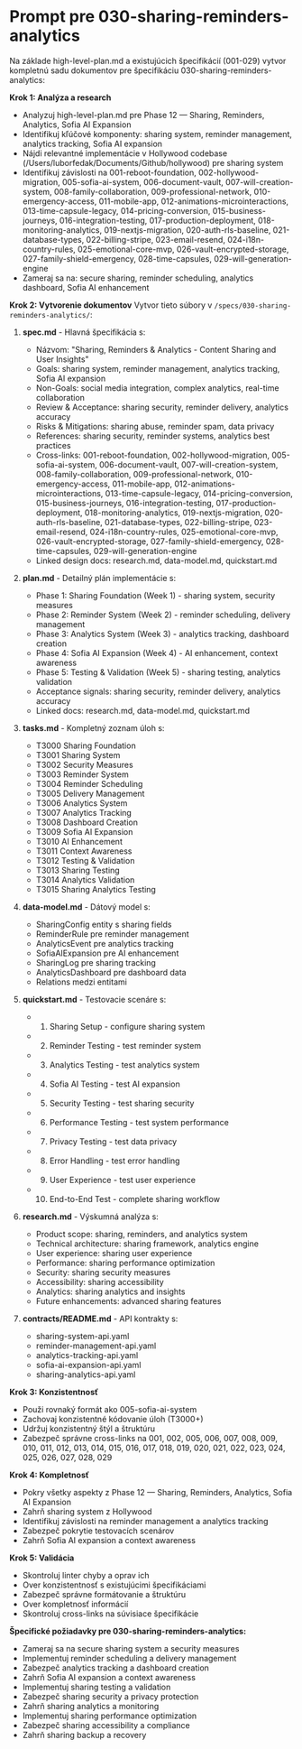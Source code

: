 # Prompt pre 030-sharing-reminders-analytics

Na základe high-level-plan.md a existujúcich špecifikácií (001-029) vytvor kompletnú sadu dokumentov pre špecifikáciu 030-sharing-reminders-analytics:

**Krok 1: Analýza a research**
- Analyzuj high-level-plan.md pre Phase 12 — Sharing, Reminders, Analytics, Sofia AI Expansion
- Identifikuj kľúčové komponenty: sharing system, reminder management, analytics tracking, Sofia AI expansion
- Nájdi relevantné implementácie v Hollywood codebase (/Users/luborfedak/Documents/Github/hollywood) pre sharing system
- Identifikuj závislosti na 001-reboot-foundation, 002-hollywood-migration, 005-sofia-ai-system, 006-document-vault, 007-will-creation-system, 008-family-collaboration, 009-professional-network, 010-emergency-access, 011-mobile-app, 012-animations-microinteractions, 013-time-capsule-legacy, 014-pricing-conversion, 015-business-journeys, 016-integration-testing, 017-production-deployment, 018-monitoring-analytics, 019-nextjs-migration, 020-auth-rls-baseline, 021-database-types, 022-billing-stripe, 023-email-resend, 024-i18n-country-rules, 025-emotional-core-mvp, 026-vault-encrypted-storage, 027-family-shield-emergency, 028-time-capsules, 029-will-generation-engine
- Zameraj sa na: secure sharing, reminder scheduling, analytics dashboard, Sofia AI enhancement

**Krok 2: Vytvorenie dokumentov**
Vytvor tieto súbory v `/specs/030-sharing-reminders-analytics/`:

1. **spec.md** - Hlavná špecifikácia s:
   - Názvom: "Sharing, Reminders & Analytics - Content Sharing and User Insights"
   - Goals: sharing system, reminder management, analytics tracking, Sofia AI expansion
   - Non-Goals: social media integration, complex analytics, real-time collaboration
   - Review & Acceptance: sharing security, reminder delivery, analytics accuracy
   - Risks & Mitigations: sharing abuse, reminder spam, data privacy
   - References: sharing security, reminder systems, analytics best practices
   - Cross-links: 001-reboot-foundation, 002-hollywood-migration, 005-sofia-ai-system, 006-document-vault, 007-will-creation-system, 008-family-collaboration, 009-professional-network, 010-emergency-access, 011-mobile-app, 012-animations-microinteractions, 013-time-capsule-legacy, 014-pricing-conversion, 015-business-journeys, 016-integration-testing, 017-production-deployment, 018-monitoring-analytics, 019-nextjs-migration, 020-auth-rls-baseline, 021-database-types, 022-billing-stripe, 023-email-resend, 024-i18n-country-rules, 025-emotional-core-mvp, 026-vault-encrypted-storage, 027-family-shield-emergency, 028-time-capsules, 029-will-generation-engine
   - Linked design docs: research.md, data-model.md, quickstart.md

2. **plan.md** - Detailný plán implementácie s:
   - Phase 1: Sharing Foundation (Week 1) - sharing system, security measures
   - Phase 2: Reminder System (Week 2) - reminder scheduling, delivery management
   - Phase 3: Analytics System (Week 3) - analytics tracking, dashboard creation
   - Phase 4: Sofia AI Expansion (Week 4) - AI enhancement, context awareness
   - Phase 5: Testing & Validation (Week 5) - sharing testing, analytics validation
   - Acceptance signals: sharing security, reminder delivery, analytics accuracy
   - Linked docs: research.md, data-model.md, quickstart.md

3. **tasks.md** - Kompletný zoznam úloh s:
   - T3000 Sharing Foundation
   - T3001 Sharing System
   - T3002 Security Measures
   - T3003 Reminder System
   - T3004 Reminder Scheduling
   - T3005 Delivery Management
   - T3006 Analytics System
   - T3007 Analytics Tracking
   - T3008 Dashboard Creation
   - T3009 Sofia AI Expansion
   - T3010 AI Enhancement
   - T3011 Context Awareness
   - T3012 Testing & Validation
   - T3013 Sharing Testing
   - T3014 Analytics Validation
   - T3015 Sharing Analytics Testing

4. **data-model.md** - Dátový model s:
   - SharingConfig entity s sharing fields
   - ReminderRule pre reminder management
   - AnalyticsEvent pre analytics tracking
   - SofiaAIExpansion pre AI enhancement
   - SharingLog pre sharing tracking
   - AnalyticsDashboard pre dashboard data
   - Relations medzi entitami

5. **quickstart.md** - Testovacie scenáre s:
   - 1) Sharing Setup - configure sharing system
   - 2) Reminder Testing - test reminder system
   - 3) Analytics Testing - test analytics system
   - 4) Sofia AI Testing - test AI expansion
   - 5) Security Testing - test sharing security
   - 6) Performance Testing - test system performance
   - 7) Privacy Testing - test data privacy
   - 8) Error Handling - test error handling
   - 9) User Experience - test user experience
   - 10) End-to-End Test - complete sharing workflow

6. **research.md** - Výskumná analýza s:
   - Product scope: sharing, reminders, and analytics system
   - Technical architecture: sharing framework, analytics engine
   - User experience: sharing user experience
   - Performance: sharing performance optimization
   - Security: sharing security measures
   - Accessibility: sharing accessibility
   - Analytics: sharing analytics and insights
   - Future enhancements: advanced sharing features

7. **contracts/README.md** - API kontrakty s:
   - sharing-system-api.yaml
   - reminder-management-api.yaml
   - analytics-tracking-api.yaml
   - sofia-ai-expansion-api.yaml
   - sharing-analytics-api.yaml

**Krok 3: Konzistentnosť**
- Použi rovnaký formát ako 005-sofia-ai-system
- Zachovaj konzistentné kódovanie úloh (T3000+)
- Udržuj konzistentný štýl a štruktúru
- Zabezpeč správne cross-links na 001, 002, 005, 006, 007, 008, 009, 010, 011, 012, 013, 014, 015, 016, 017, 018, 019, 020, 021, 022, 023, 024, 025, 026, 027, 028, 029

**Krok 4: Kompletnosť**
- Pokry všetky aspekty z Phase 12 — Sharing, Reminders, Analytics, Sofia AI Expansion
- Zahrň sharing system z Hollywood
- Identifikuj závislosti na reminder management a analytics tracking
- Zabezpeč pokrytie testovacích scenárov
- Zahrň Sofia AI expansion a context awareness

**Krok 5: Validácia**
- Skontroluj linter chyby a oprav ich
- Over konzistentnosť s existujúcimi špecifikáciami
- Zabezpeč správne formátovanie a štruktúru
- Over kompletnosť informácií
- Skontroluj cross-links na súvisiace špecifikácie

**Špecifické požiadavky pre 030-sharing-reminders-analytics:**
- Zameraj sa na secure sharing system a security measures
- Implementuj reminder scheduling a delivery management
- Zabezpeč analytics tracking a dashboard creation
- Zahrň Sofia AI expansion a context awareness
- Implementuj sharing testing a validation
- Zabezpeč sharing security a privacy protection
- Zahrň sharing analytics a monitoring
- Implementuj sharing performance optimization
- Zabezpeč sharing accessibility a compliance
- Zahrň sharing backup a recovery
